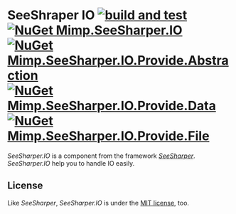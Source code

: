 # SeeShraper IO [![build and test](https://img.shields.io/github/workflow/status/DavenaHack/SeeSharper.IO/build%20and%20test?label=build%20and%20test&logo=github)](https://github.com/DavenaHack/SeeSharper.IO/actions/workflows/BuildAndTest.yml) [![NuGet Mimp.SeeSharper.IO](https://img.shields.io/nuget/v/Mimp.SeeSharper.IO?label=Mimp.SeeSharper.IO&logo=nuget)](https://www.nuget.org/packages/Mimp.SeeSharper.IO/) [![NuGet Mimp.SeeSharper.IO.Provide.Abstraction](https://img.shields.io/nuget/v/Mimp.SeeSharper.IO.Provide.Abstraction?label=Mimp.SeeSharper.IO.Provide.Abstraction&logo=nuget)](https://www.nuget.org/packages/Mimp.SeeSharper.IO.Provide.Abstraction/) [![NuGet Mimp.SeeSharper.IO.Provide.Data](https://img.shields.io/nuget/v/Mimp.SeeSharper.IO.Provide.Data?label=Mimp.SeeSharper.IO.Provide.Data&logo=nuget)](https://www.nuget.org/packages/Mimp.SeeSharper.IO.Provide.Data/) [![NuGet Mimp.SeeSharper.IO.Provide.File](https://img.shields.io/nuget/v/Mimp.SeeSharper.IO.Provide.File?label=Mimp.SeeSharper.IO.Provide.File&logo=nuget)](https://www.nuget.org/packages/Mimp.SeeSharper.IO.Provide.File/)

*SeeSharper.IO* is a component from the framework *[SeeSharper](https://github.com/DavenaHack/SeeSharper)*. *SeeSharper.IO*  help you to handle IO easily.


## License
Like *SeeSharper*, *SeeSharper.IO* is under the [MIT license](https://github.com/DavenaHack/SeeSharper.IO/blob/master/LICENSE), too.
